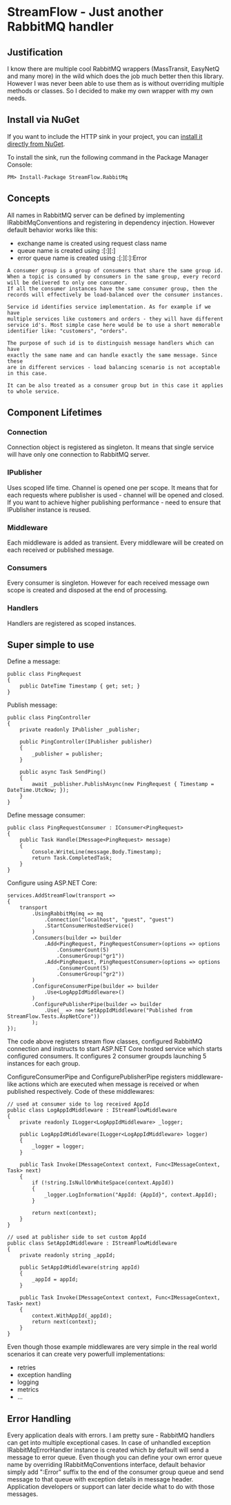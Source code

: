 # StreamFlow - Just another RabbitMQ handler

## Justification

I know there are multiple cool RabbitMQ wrappers (MassTransit, EasyNetQ and many more) in the wild which does the job much better then this library.
However I was never been able to use them as is without overriding multiple methods or classes. So I decided to make my own wrapper with my own needs.

## Install via NuGet

If you want to include the HTTP sink in your project, you can [install it directly from NuGet](https://www.nuget.org/packages/Serilog.Sinks.Logz.Io/).

To install the sink, run the following command in the Package Manager Console:

```
PM> Install-Package StreamFlow.RabbitMq
```

## Concepts

All names in RabbitMQ server can be defined by implementing IRabbitMqConventions and registering in dependency injection.
However default behavior works like this:

- exchange name is created using request class name
- queue name is created using <request class name>:<request handler name>[:<service id>][:<consumer group name>]
- error queue name is created using <request class name>:<request handler name>[:<service id>][:<consumer group name>]:Error

```
A consumer group is a group of consumers that share the same group id. 
When a topic is consumed by consumers in the same group, every record 
will be delivered to only one consumer.
If all the consumer instances have the same consumer group, then the 
records will effectively be load-balanced over the consumer instances.
```

```
Service id identifies service implementation. As for example if we have 
multiple services like customers and orders - they will have different 
service id's. Most simple case here would be to use a short memorable
identifier like: "customers", "orders". 

The purpose of such id is to distinguish message handlers which can have
exactly the same name and can handle exactly the same message. Since these
are in different services - load balancing scenario is not acceptable in this case.

It can be also treated as a consumer group but in this case it applies to whole service.
```

## Component Lifetimes

### Connection

Connection object is registered as singleton. It means that single service will have only one connection to RabbitMQ server.

### IPublisher

Uses scoped life time. Channel is opened one per scope. It means that for each requests where publisher is used - channel will be opened and closed.
If you want to achieve higher publishing performance - need to ensure that IPublisher instance is reused.

### Middleware

Each middleware is added as transient. Every middleware will be created on each received or published message.

### Consumers

Every consumer is singleton. However for each received message own scope is created and disposed at the end of processing.

### Handlers

Handlers are registered as scoped instances.

## Super simple to use

Define a message:

```
public class PingRequest
{
    public DateTime Timestamp { get; set; }
}
```

Publish message:

```
public class PingController
{
    private readonly IPublisher _publisher;
    
    public PingController(IPublisher publisher)
    {
        _publisher = publisher;
    }
    
    public async Task SendPing()
    {
        await _publisher.PublishAsync(new PingRequest { Timestamp = DateTime.UtcNow; });
    }
}
```

Define message consumer:

```
public class PingRequestConsumer : IConsumer<PingRequest>
{
    public Task Handle(IMessage<PingRequest> message)
    {
        Console.WriteLine(message.Body.Timestamp);
        return Task.CompletedTask;
    }
}
```

Configure using ASP.NET Core:

```
services.AddStreamFlow(transport =>
{
    transport
        .UsingRabbitMq(mq => mq
            .Connection("localhost", "guest", "guest")
            .StartConsumerHostedService()
        )
        .Consumers(builder => builder
            .Add<PingRequest, PingRequestConsumer>(options => options
                .ConsumerCount(5)
                .ConsumerGroup("gr1"))
            .Add<PingRequest, PingRequestConsumer>(options => options
                .ConsumerCount(5)
                .ConsumerGroup("gr2"))
        )
        .ConfigureConsumerPipe(builder => builder
            .Use<LogAppIdMiddleware>()
        )
        .ConfigurePublisherPipe(builder => builder
            .Use(_ => new SetAppIdMiddleware("Published from StreamFlow.Tests.AspNetCore"))
        );
});
```

The code above registers stream flow classes, configured RabbitMQ connection and instructs to start ASP.NET Core hosted service which starts configured consumers.
It configures 2 consumer groupds launching 5 instances for each group.

ConfigureConsumerPipe and ConfigurePublisherPipe registers middleware-like actions which are executed when message is received or when published respectively.
Code of these middlewares:

```
// used at consumer side to log received AppId
public class LogAppIdMiddleware : IStreamFlowMiddleware
{
    private readonly ILogger<LogAppIdMiddleware> _logger;

    public LogAppIdMiddleware(ILogger<LogAppIdMiddleware> logger)
    {
        _logger = logger;
    }

    public Task Invoke(IMessageContext context, Func<IMessageContext, Task> next)
    {
        if (!string.IsNullOrWhiteSpace(context.AppId))
        {
            _logger.LogInformation("AppId: {AppId}", context.AppId);
        }

        return next(context);
    }
}

// used at publisher side to set custom AppId
public class SetAppIdMiddleware : IStreamFlowMiddleware
{
    private readonly string _appId;

    public SetAppIdMiddleware(string appId)
    {
        _appId = appId;
    }

    public Task Invoke(IMessageContext context, Func<IMessageContext, Task> next)
    {
        context.WithAppId(_appId);
        return next(context);
    }
}
```

Even though those example middlewares are very simple in the real world scenarios it can create very powerfull implementations:

- retries
- exception handling
- logging
- metrics
- ...

## Error Handling

Every application deals with errors. I am pretty sure - RabbitMQ handlers can get into multiple exceptional cases.
In case of unhandled exception IRabbitMqErrorHandler instance is created which by default will send a message to error queue.
Even though you can define your own error queue name by overriding IRabbitMqConventions interface, default behavior simply
add ":Error" suffix to the end of the consumer group queue and send message to that queue with exception details in message header.
Application developers or support can later decide what to do with those messages.

